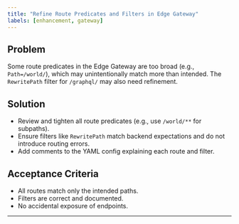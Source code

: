 ```yaml
---
title: "Refine Route Predicates and Filters in Edge Gateway"
labels: [enhancement, gateway]
---
```


## Problem
Some route predicates in the Edge Gateway are too broad (e.g., `Path=/world/`), which may unintentionally match more than intended. The `RewritePath` filter for `/graphql/` may also need refinement.

## Solution
- Review and tighten all route predicates (e.g., use `/world/**` for subpaths).
- Ensure filters like `RewritePath` match backend expectations and do not introduce routing errors.
- Add comments to the YAML config explaining each route and filter.

## Acceptance Criteria
- All routes match only the intended paths.
- Filters are correct and documented.
- No accidental exposure of endpoints.

---
